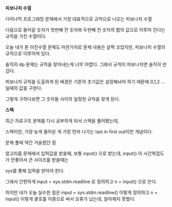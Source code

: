 **피보나치 수열**

다이나믹 프로그래밍 문제에서 가장 대표적으로 규칙으로 나오는 피보나치 수열

다음으로 들어갈 숫자가 첫번째 전 숫자와 두번째 전 숫자의 합의 값으로 이루어 진다는 규칙을 가진 수열이다.

오늘 내가 푼 이진수열 문제도 마찬가지로 문제 내용은 살짝 꼬았지만, 피보나치 수열의 규칙으로 이루어져 있다.

솔직히 dp 문제는 규칙을 찾아내는게 너무 어렵다. 그래서 규칙이 피보나치면 솔직히 반갑다.

피보나치 규칙을 도출하게 된 배경은 기존의 초기값은 설정해놔야 하기 때문에 0,1,2 ... 일때의 값을 구한다.

그렇게 구하다보면 그 숫자들 사이의 일정한 규칙을 찾게 된다.



**스택** 

최근 자료구조 문제를 다시 공부하게 되서 스택을 풀어봤는데,

스택이란, 가장 늦게 들어온 게 가장 먼저 나가는 last in first out이란 개념이다.



문제 풀때 약간 거슬렸던 점

알고리즘 문제에서 입력값을 받을때, 보통 input() 으로 받는데, input() 이 시간복잡도가 안좋아서 큰 사이즈를 받을때는 

sys를 통해 입력을 받아야 한다.

그래서 간편하게 input = sys.stdin.readline 로 정의하고 n = input() 으로 쓴다.

하지만 내가 오늘 실수한 점은 input = sys.stdin.readline() 이렇게 정의하고 n = input() 이렇게 괄호를 이중으로 써서 오류가 났는데, 알아채지 못했다.




